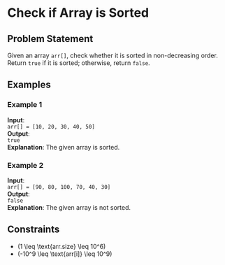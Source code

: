 # Check if Array is Sorted

## Problem Statement

Given an array `arr[]`, check whether it is sorted in non-decreasing order. Return `true` if it is sorted; otherwise, return `false`.

## Examples

### Example 1
**Input**:  
`arr[] = [10, 20, 30, 40, 50]`  
**Output**:  
`true`  
**Explanation**: The given array is sorted.

### Example 2
**Input**:  
`arr[] = [90, 80, 100, 70, 40, 30]`  
**Output**:  
`false`  
**Explanation**: The given array is not sorted.

## Constraints
- \(1 \leq \text{arr.size} \leq 10^6\)
- \(-10^9 \leq \text{arr[i]} \leq 10^9\)
